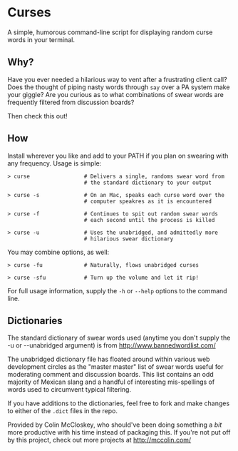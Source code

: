 
# Curses

A simple, humorous command-line script for displaying random curse words
in your terminal.


## Why?

Have you ever needed a hilarious way to vent after a frustrating client
call? Does the thought of piping nasty words through `say` over a PA system
make your giggle? Are you curious as to what combinations of swear words
are frequently filtered from discussion boards?

Then check this out!


## How

Install wherever you like and add to your PATH if you plan on swearing with
any frequency. Usage is simple:

    > curse                 # Delivers a single, randoms swear word from
                            # the standard dictionary to your output
    
    > curse -s              # On an Mac, speaks each curse word over the
                            # computer speakres as it is encountered
                            
    > curse -f              # Continues to spit out random swear words
                            # each second until the process is killed
    
    > curse -u              # Uses the unabridged, and admittedly more
                            # hilarious swear dictionary
                            
You may combine options, as well:

    > curse -fu             # Naturally, flows unabridged curses
    
    > curse -sfu            # Turn up the volume and let it rip!
    
For full usage information, supply the `-h` or `--help` options to the command
line.


## Dictionaries

The standard dictionary of swear words used (anytime you don't supply 
the -u or --unabridged argument) is from http://www.bannedwordlist.com/

The unabridged dictionary file has floated around within various web
development circles as the "master master" list of swear words useful
for moderating comment and discussion boards. This list contains an odd
majority of Mexican slang and a handful of interesting mis-spellings of
words used to circumvent typical filtering.

If you have additions to the dictionaries, feel free to fork and make
changes to either of the `.dict` files in the repo.




Provided by Colin McCloskey, who should've been doing something a _bit_
more productive with his time instead of packaging this. If you're not
put off by this project, check out more projects at http://mccolin.com/
